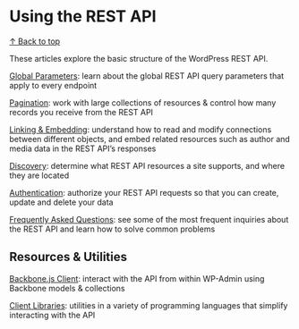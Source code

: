 # Using the REST API

[↑︎ Back to top](https://developer.wordpress.org/rest-api/using-the-rest-api/#wp--skip-link--target)

These articles explore the basic structure of the WordPress REST API.

[Global Parameters](https://developer.wordpress.org/rest-api/using-the-rest-api/global-parameters/): learn about the global REST API query parameters that apply to every endpoint

[Pagination](https://developer.wordpress.org/rest-api/using-the-rest-api/pagination/): work with large collections of resources & control how many records you receive from the REST API

[Linking & Embedding](https://developer.wordpress.org/rest-api/using-the-rest-api/linking-and-embedding/): understand how to read and modify connections between different objects, and embed related resources such as author and media data in the REST API’s responses

[Discovery](https://developer.wordpress.org/rest-api/using-the-rest-api/discovery/): determine what REST API resources a site supports, and where they are located

[Authentication](https://developer.wordpress.org/rest-api/using-the-rest-api/authentication/): authorize your REST API requests so that you can create, update and delete your data

[Frequently Asked Questions](https://developer.wordpress.org/rest-api/frequently-asked-questions/): see some of the most frequent inquiries about the REST API and learn how to solve common problems

## Resources & Utilities

[Backbone.js Client](https://developer.wordpress.org/rest-api/using-the-rest-api/backbone-javascript-client/): interact with the API from within WP-Admin using Backbone models & collections

[Client Libraries](https://developer.wordpress.org/rest-api/using-the-rest-api/client-libraries/): utilities in a variety of programming languages that simplify interacting with the API